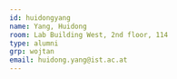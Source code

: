 ```yaml
---
id: huidongyang 
name: Yang, Huidong
room: Lab Building West, 2nd floor, 114
type: alumni
grp: wojtan
email: huidong.yang@ist.ac.at
---
```

